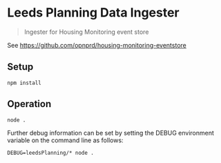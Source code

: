 # Leeds Planning Data Ingester

> Ingester for Housing Monitoring event store

See https://github.com/opnprd/housing-monitoring-eventstore

## Setup

```shell
npm install
```

## Operation

```shell
node . 
```

Further debug information can be set by setting the DEBUG environment variable on the command line as follows:

```shell
DEBUG=leedsPlanning/* node .
```

